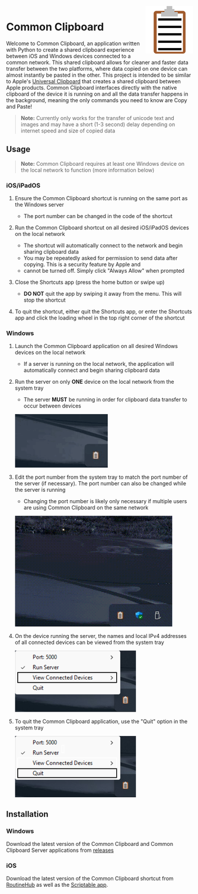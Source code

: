 <img src="logo.png" alt="Common Clipboard logo" height align="right"/>

# Common Clipboard

Welcome to Common Clipboard, an application written with Python to create a shared clipboard experience between iOS and
Windows devices connected to a common network. This shared clipboard allows for cleaner and faster data transfer between
the two platforms, where data copied on one device can almost instantly be pasted in the other. This project is intended
to be similar to Apple's [Universal Clipboard](https://support.apple.com/en-us/HT209460) that creates a shared clipboard
between Apple products. Common Clipboard interfaces directly with the native clipboard of the device it is running on
and all the data transfer happens in the background, meaning the only commands you need to know are Copy and Paste!

> **Note:** Currently only works for the transfer of unicode text and images and may have a short (1-3 second) delay
> depending on internet speed and size of copied data

## Usage

> **Note:** Common Clipboard requires at least one Windows device on the local network to function (more information
> below)

### iOS/iPadOS

1. Ensure the Common Clipboard shortcut is running on the same port as the Windows server
    * The port number can be changed in the code of the shortcut

2. Run the Common Clipboard shortcut on all desired iOS/iPadOS devices on the local network
    * The shortcut will automatically connect to the network and begin sharing clipboard data
    * You may be repeatedly asked for permission to send data after copying. This is a security feature by Apple and
    * cannot be turned off. Simply click "Always Allow" when prompted

3. Close the Shortcuts app (press the home button or swipe up)
    * **DO NOT** quit the app by swiping it away from the menu. This will stop the shortcut

4. To quit the shortcut, either quit the Shortcuts app, or enter the Shortcuts app and click the loading wheel in the
   top right corner of the shortcut

### Windows

1. Launch the Common Clipboard application on all desired Windows devices on the local network
    * If a server is running on the local network, the application will automatically connect and begin sharing
      clipboard data

2. Run the server on only **ONE** device on the local network from the system tray
    * The server **MUST** be running in order for clipboard data transfer to occur between devices

   ![Running Server Demo](static/run_server.gif)

3. Edit the port number from the system tray to match the port number of the server (if necessary). The port number can
   also be changed while the server is running
    * Changing the port number is likely only necessary if multiple users are using Common Clipboard on the same network

   ![Editing Port Demo](static/edit_port.gif)

4. On the device running the server, the names and local IPv4 addresses of all connected devices can be viewed from the
   system tray

   ![Viewing Connected Devices Demo](static/view_connected.png)

5. To quit the Common Clipboard application, use the "Quit" option in the system tray

   ![Quitting Demo](static/quit.png)

## Installation

### Windows

Download the latest version of the Common Clipboard and Common Clipboard Server applications
from [releases](https://github.com/cmdvmd/common-clipboard/releases)

### iOS

Download the latest version of the Common Clipboard shortcut from [RoutineHub](https://routinehub.co/shortcut/16222/) as
well as the [Scriptable app](https://apps.apple.com/app/id1405459188).
